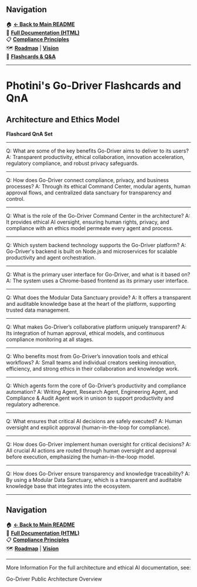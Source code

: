 ## **Navigation**

🏠 **[← Back to Main README](https://github.com/Hidikoo/Photini-Go-Driver)**  
📘 **[Full Documentation (HTML)](https://hidikoo.github.io/Photini-Go-Driver/)**  
📋 **[Compliance Principles](./COMPLIANCE_PRINCIPLES.md)**  
🗺️ **[Roadmap](./roadmap.md)** | **[Vision](./roadmap-vision.md)**  
🎴 **[Flashcards & Q&A](./Go-Driver%20Flashcards%20%26%20QnA.txt)**

---

# Photini's Go-Driver Flashcards and QnA

## Architecture and Ethics Model


**Flashcard QnA Set**


---

Q: What are some of the key benefits Go-Driver aims to deliver to its users?
A: Transparent productivity, ethical collaboration, innovation acceleration, regulatory compliance, and robust privacy safeguards.

---

Q: How does Go-Driver connect compliance, privacy, and business processes?
A: Through its ethical Command Center, modular agents, human approval flows, and centralized data sanctuary for transparency and control.

---

Q: What is the role of the Go-Driver Command Center in the architecture?
A: It provides ethical AI oversight, ensuring human rights, privacy, and compliance with an ethics model permeate every agent and process.

---

Q: Which system backend technology supports the Go-Driver platform?
A: Go-Driver's backend is built on Node.js and microservices for scalable productivity and agent orchestration.

---

Q: What is the primary user interface for Go-Driver, and what is it based on?
A: The system uses a Chrome-based frontend as its primary user interface.

---

Q: What does the Modular Data Sanctuary provide?
A: It offers a transparent and auditable knowledge base at the heart of the platform, supporting trusted data management.

---

Q: What makes Go-Driver’s collaborative platform uniquely transparent?
A: Its integration of human approval, ethical models, and continuous compliance monitoring at all stages.

---

Q: Who benefits most from Go-Driver’s innovation tools and ethical workflows?
A: Small teams and individual creators seeking innovation, efficiency, and strong ethics in their collaboration and knowledge work.

---

Q: Which agents form the core of Go-Driver’s productivity and compliance automation?
A: Writing Agent, Research Agent, Engineering Agent, and Compliance & Audit Agent work in unison to support productivity and regulatory adherence.

---

Q: What ensures that critical AI decisions are safely executed?
A: Human oversight and explicit approval (human-in-the-loop for compliance).

---

Q: How does Go-Driver implement human oversight for critical decisions?
A: All crucial AI actions are routed through human oversight and approval before execution, emphasizing the human-in-the-loop model.

---

Q: How does Go-Driver ensure transparency and knowledge traceability?
A: By using a Modular Data Sanctuary, which is a transparent and auditable knowledge base that integrates into the ecosystem.

---

## **Navigation**

🏠 **[← Back to Main README](https://github.com/Hidikoo/Photini-Go-Driver)**  
📘 **[Full Documentation (HTML)](https://hidikoo.github.io/Photini-Go-Driver/)**  
📋 **[Compliance Principles](./COMPLIANCE_PRINCIPLES.md)**  
🗺️ **[Roadmap](./roadmap.md)** | **[Vision](./roadmap-vision.md)**  

---




More Information
For the full architecture and ethical AI documentation, see:

Go-Driver Public Architecture Overview


